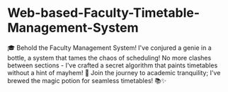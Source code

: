 # Web-based-Faculty-Timetable-Management-System
🎓 Behold the Faculty Management System! I've conjured a genie in a bottle, a system that tames the chaos of scheduling! No more clashes between sections - I've crafted a secret algorithm that paints timetables without a hint of mayhem! 🌟 Join the journey to academic tranquility; I've brewed the magic potion for seamless timetables! 📚✨
